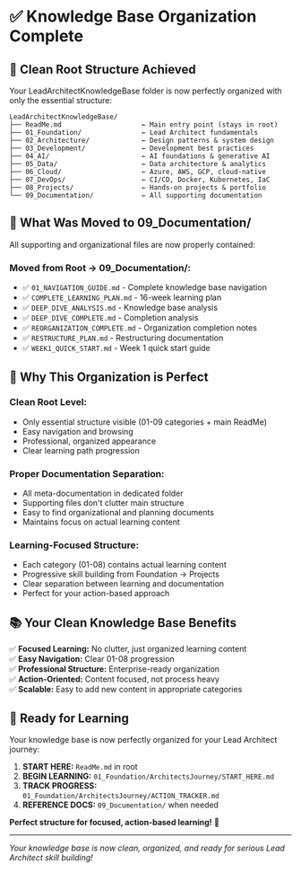 # ✅ Knowledge Base Organization Complete

## 🎯 Clean Root Structure Achieved

Your LeadArchitectKnowledgeBase folder is now perfectly organized with only the essential structure:

```
LeadArchitectKnowledgeBase/
├── ReadMe.md                    ← Main entry point (stays in root)
├── 01_Foundation/               ← Lead Architect fundamentals
├── 02_Architecture/             ← Design patterns & system design
├── 03_Development/              ← Development best practices
├── 04_AI/                       ← AI foundations & generative AI
├── 05_Data/                     ← Data architecture & analytics
├── 06_Cloud/                    ← Azure, AWS, GCP, cloud-native
├── 07_DevOps/                   ← CI/CD, Docker, Kubernetes, IaC
├── 08_Projects/                 ← Hands-on projects & portfolio
└── 09_Documentation/            ← All supporting documentation
```

## 📁 What Was Moved to 09_Documentation/

All supporting and organizational files are now properly contained:

### **Moved from Root → 09_Documentation/:**

- ✅ `01_NAVIGATION_GUIDE.md` - Complete knowledge base navigation
- ✅ `COMPLETE_LEARNING_PLAN.md` - 16-week learning plan
- ✅ `DEEP_DIVE_ANALYSIS.md` - Knowledge base analysis
- ✅ `DEEP_DIVE_COMPLETE.md` - Completion analysis
- ✅ `REORGANIZATION_COMPLETE.md` - Organization completion notes
- ✅ `RESTRUCTURE_PLAN.md` - Restructuring documentation
- ✅ `WEEK1_QUICK_START.md` - Week 1 quick start guide

## 🎯 Why This Organization is Perfect

### **Clean Root Level:**

- Only essential structure visible (01-09 categories + main ReadMe)
- Easy navigation and browsing
- Professional, organized appearance
- Clear learning path progression

### **Proper Documentation Separation:**

- All meta-documentation in dedicated folder
- Supporting files don't clutter main structure
- Easy to find organizational and planning documents
- Maintains focus on actual learning content

### **Learning-Focused Structure:**

- Each category (01-08) contains actual learning content
- Progressive skill building from Foundation → Projects
- Clear separation between learning and documentation
- Perfect for your action-based approach

## 📚 Your Clean Knowledge Base Benefits

✅ **Focused Learning:** No clutter, just organized learning content  
✅ **Easy Navigation:** Clear 01-08 progression  
✅ **Professional Structure:** Enterprise-ready organization  
✅ **Action-Oriented:** Content focused, not process heavy  
✅ **Scalable:** Easy to add new content in appropriate categories

## 🚀 Ready for Learning

Your knowledge base is now perfectly organized for your Lead Architect journey:

1. **START HERE:** `ReadMe.md` in root
2. **BEGIN LEARNING:** `01_Foundation/ArchitectsJourney/START_HERE.md`
3. **TRACK PROGRESS:** `01_Foundation/ArchitectsJourney/ACTION_TRACKER.md`
4. **REFERENCE DOCS:** `09_Documentation/` when needed

**Perfect structure for focused, action-based learning!** 🎯

---

_Your knowledge base is now clean, organized, and ready for serious Lead Architect skill building!_
